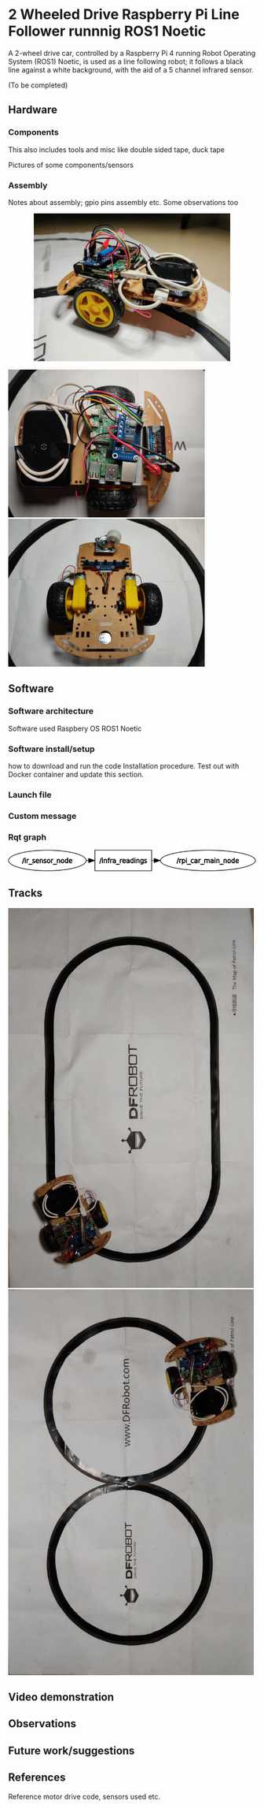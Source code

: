 # 2 Wheeled Drive Raspberry Pi Line Follower runnnig ROS1 Noetic
A 2-wheel drive car, controlled by a Raspberry Pi 4 running Robot Operating System (ROS1) Noetic, is used as a line following robot; it follows a black line against a white background, with the aid of a 5 channel infrared sensor.

(To be completed)

## Hardware

### Components
This also includes tools and misc like double sided tape, duck tape

Pictures of some components/sensors

### Assembly
Notes about assembly; gpio pins assembly etc. Some observations too

<p align="center">
  <img src=images/side.jpg width="400">
</p>

<p float="center">
  <img src=images/top.jpg width="400"> 
  <img src=images/bottom.jpg width="400">
</p>

## Software

### Software architecture
Software used
Raspbery OS
ROS1 Noetic

### Software install/setup
how to download and run the code
Installation procedure. Test out with Docker container and update this section.

### Launch file

### Custom message

### Rqt graph

<p align="center">
  <img src=images/rosgraph.png>
</p>

## Tracks

<p float="left">
  <img src=images/round_track.jpg width="500"> 
  <img src=images/fig_8.jpg width="500">
</p>

## Video demonstration

## Observations

## Future work/suggestions

## References
Reference motor drive code, sensors used etc.






